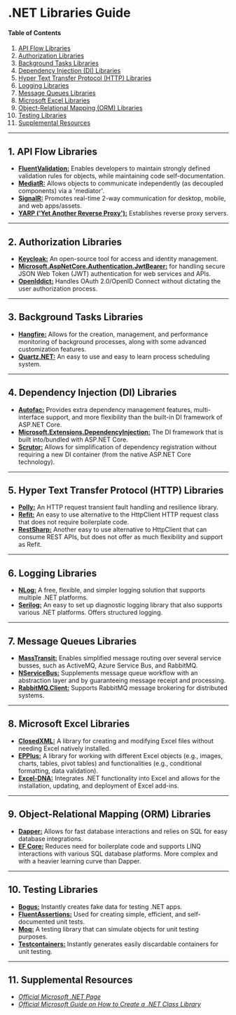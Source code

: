 # .NET Libraries Guide
  
#### Table of Contents
1. [API Flow Libraries](#api-flow)
2. [Authorization Libraries](#auth)
3. [Background Tasks Libraries](#bg-tasks)
4. [Dependency Injection (DI) Libraries](#di)
5. [Hyper Text Transfer Protocol (HTTP) Libraries](#http)
6. [Logging Libraries](#logging)
7. [Message Queues Libraries](#msg-queues)
8. [Microsoft Excel Libraries](#excel)
9. [Object-Relational Mapping (ORM) Libraries](#orm)
10. [Testing Libraries](#testing)
11. [Supplemental Resources](#supplemental)
  
<hr />
  
## 1. <a name="api-flow">**API Flow Libraries**</a>
  + [**FluentValidation:**](https://docs.fluentvalidation.net/en/latest/) Enables developers to maintain strongly defined validation rules for objects, while maintaining code self-documentation.
  + [**MediatR:**](https://www.nuget.org/packages/mediatr/) Allows objects to communicate independently (as decoupled components) via a 'mediator'.
  + [**SignalR:**](https://dotnet.microsoft.com/en-us/apps/aspnet/signalr) Promotes real-time 2-way communication for desktop, mobile, and web apps/assets.
  + [**YARP ('Yet Another Reverse Proxy'):**](https://microsoft.github.io/reverse-proxy/) Establishes reverse proxy servers.
  
<hr />
    
## 2. <a name="auth">**Authorization Libraries**</a>
  + [**Keycloak:**](https://learn.microsoft.com/en-us/dotnet/aspire/authentication/keycloak-integration?tabs=dotnet-cli) An open-source tool for access and identity management.
  + [**Microsoft.AspNetCore.Authentication.JwtBearer:**](https://learn.microsoft.com/en-us/dotnet/api/microsoft.aspnetcore.authentication.jwtbearer?view=aspnetcore-9.0) for handling secure JSON Web Token (JWT) authentication for web services and APIs. 
  + [**OpenIddict:**](https://documentation.openiddict.com/) Handles OAuth 2.0/OpenID Connect without dictating the user authorization process.
  
<hr />
  
## 3. <a name="bg-tasks">**Background Tasks Libraries**</a>
  + [**Hangfire:**](https://www.hangfire.io/) Allows for the creation, management, and performance monitoring of background processes, along with some advanced customization features.
  + [**Quartz.NET:**](https://www.quartz-scheduler.net/) An easy to use and easy to learn process scheduling system.
     
<hr />
  
## 4. <a name="di">**Dependency Injection (DI) Libraries**</a>
  + [**Autofac:**](https://autofac.org/) Provides extra dependency management features, multi-interface support, and more flexibility than the built-in DI framework of ASP.NET Core.
  + [**Microsoft.Extensions.DependencyInjection:**](https://www.nuget.org/packages/microsoft.extensions.dependencyinjection) The DI framework that is built into/bundled with ASP.NET Core.
  + [**Scrutor:**](https://github.com/khellang/Scrutor) Allows for simplification of dependency registration without requiring a new DI container (from the native ASP.NET Core technology).

<hr />
  
## 5. <a name="http">**Hyper Text Transfer Protocol (HTTP) Libraries**</a>
  + [**Polly:**](https://www.pollydocs.org/) An HTTP request transient fault handling and resilience library.
  + [**Refit:**](https://github.com/reactiveui/refit) An easy to use alternative to the HttpClient HTTP request class that does not require boilerplate code.
  + [**RestSharp:**](https://restsharp.dev/) Another easy to use alternative to HttpClient that can consume REST APIs, but does not offer as much flexibility and support as Refit.

<hr />
  
## 6. <a name="logging">**Logging Libraries**</a>
  + [**NLog:**](https://nlog-project.org/) A free, flexible, and simpler logging solution that supports multiple .NET platforms.
  + [**Serilog:**](https://serilog.net/) An easy to set up diagnostic logging library that also supports various .NET platforms. Offers structured logging.
  
<hr />
  
## 7. <a name="msg-queues">**Message Queues Libraries**</a>
  + [**MassTransit:**](https://masstransit.io/) Enables simplified message routing over several service busses, such as ActiveMQ, Azure Service Bus, and RabbitMQ.
  + [**NServiceBus:**](https://particular.net/nservicebus) Supplements message queue workflow with an abstraction layer and by guaranteeing message receipt and processing.
  + [**RabbitMQ.Client:**](https://www.rabbitmq.com/client-libraries/dotnet) Supports RabbitMQ message brokering for distributed systems.
  
<hr />
  
## 8. <a name="excel">**Microsoft Excel Libraries**</a>
  + [**ClosedXML:**](https://docs.closedxml.io/en/latest/)  A library for creating and modifying Excel files without needing Excel natively installed.
  + [**EPPlus:**](https://www.epplussoftware.com/) A library for working with different Excel objects (e.g., images, charts, tables, pivot tables) and functionalities (e.g., conditional formatting, data validation).
  + [**Excel-DNA:**](https://excel-dna.net/) Integrates .NET functionality into Excel and allows for the installation, updating, and deployment of Excel add-ins.
  
<hr />
  
## 9. <a name="orm">**Object-Relational Mapping (ORM) Libraries**</a>
  + [**Dapper:**](https://www.learndapper.com/) Allows for fast database interactions and relies on SQL for easy database integrations.
  + [**EF Core:**](https://learn.microsoft.com/en-us/ef/core/) Reduces need for boilerplate code and supports LINQ interactions with various SQL database platforms. More complex and with a heavier learning curve than Dapper.
  
<hr />
  
## 10. <a name="testing">**Testing Libraries**</a>
  + [**Bogus:**](https://github.com/bchavez/Bogus) Instantly creates fake data for testing .NET apps.
  + [**FluentAssertions:**](https://fluentassertions.com/) Used for creating simple, efficient, and self-documented unit tests.
  + [**Moq:**](https://github.com/devlooped/moq) A testing library that can simulate objects for unit testing purposes.
  + [**Testcontainers:**](https://dotnet.testcontainers.org/) Instantly generates easily discardable containers for unit testing.
  
<hr />
  
## 11. <a name="supplemental">Supplemental Resources</a>
  
* *[Official Microsoft .NET Page](https://dotnet.microsoft.com/en-us/)*  
* *[Official Microsoft Guide on How to Create a .NET Class Library](https://learn.microsoft.com/en-us/dotnet/core/tutorials/library-with-visual-studio)*
